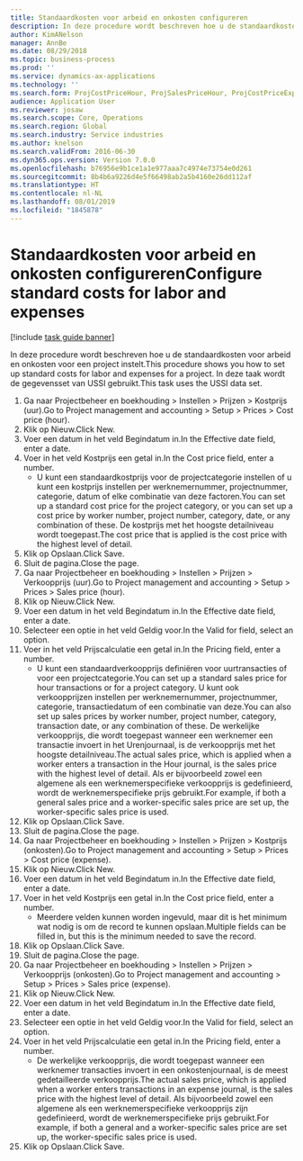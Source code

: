 ```yaml
---
title: Standaardkosten voor arbeid en onkosten configureren
description: In deze procedure wordt beschreven hoe u de standaardkosten voor arbeid en onkosten voor een project instelt.
author: KimANelson
manager: AnnBe
ms.date: 08/29/2018
ms.topic: business-process
ms.prod: ''
ms.service: dynamics-ax-applications
ms.technology: ''
ms.search.form: ProjCostPriceHour, ProjSalesPriceHour, ProjCostPriceExpense, ProjSalesPriceCost
audience: Application User
ms.reviewer: josaw
ms.search.scope: Core, Operations
ms.search.region: Global
ms.search.industry: Service industries
ms.author: knelson
ms.search.validFrom: 2016-06-30
ms.dyn365.ops.version: Version 7.0.0
ms.openlocfilehash: b76956e9b1ce1a1e977aaa7c4974e73754e0d261
ms.sourcegitcommit: 8b4b6a9226d4e5f66498ab2a5b4160e26dd112af
ms.translationtype: HT
ms.contentlocale: nl-NL
ms.lasthandoff: 08/01/2019
ms.locfileid: "1845878"
---
```

# <a name="configure-standard-costs-for-labor-and-expenses"></a><span data-ttu-id="6e1f9-103">Standaardkosten voor arbeid en onkosten configureren</span><span class="sxs-lookup"><span data-stu-id="6e1f9-103">Configure standard costs for labor and expenses</span></span>

[!include [task guide banner](../../includes/task-guide-banner.md)]

<span data-ttu-id="6e1f9-104">In deze procedure wordt beschreven hoe u de standaardkosten voor arbeid en onkosten voor een project instelt.</span><span class="sxs-lookup"><span data-stu-id="6e1f9-104">This procedure shows you how to set up standard costs for labor and expenses for a project.</span></span> <span data-ttu-id="6e1f9-105">In deze taak wordt de gegevensset van USSI gebruikt.</span><span class="sxs-lookup"><span data-stu-id="6e1f9-105">This task uses the USSI data set.</span></span>

1. <span data-ttu-id="6e1f9-106">Ga naar Projectbeheer en boekhouding > Instellen > Prijzen > Kostprijs (uur).</span><span class="sxs-lookup"><span data-stu-id="6e1f9-106">Go to Project management and accounting > Setup > Prices > Cost price (hour).</span></span>
2. <span data-ttu-id="6e1f9-107">Klik op Nieuw.</span><span class="sxs-lookup"><span data-stu-id="6e1f9-107">Click New.</span></span>
3. <span data-ttu-id="6e1f9-108">Voer een datum in het veld Begindatum in.</span><span class="sxs-lookup"><span data-stu-id="6e1f9-108">In the Effective date field, enter a date.</span></span>
4. <span data-ttu-id="6e1f9-109">Voer in het veld Kostprijs een getal in.</span><span class="sxs-lookup"><span data-stu-id="6e1f9-109">In the Cost price field, enter a number.</span></span>
    * <span data-ttu-id="6e1f9-110">U kunt een standaardkostprijs voor de projectcategorie instellen of u kunt een kostprijs instellen per werknemernummer, projectnummer, categorie, datum of elke combinatie van deze factoren.</span><span class="sxs-lookup"><span data-stu-id="6e1f9-110">You can set up a standard cost price for the project category, or you can set up a cost price by worker number, project number, category, date, or any combination of these.</span></span> <span data-ttu-id="6e1f9-111">De kostprijs met het hoogste detailniveau wordt toegepast.</span><span class="sxs-lookup"><span data-stu-id="6e1f9-111">The cost price that is applied is the cost price with the highest level of detail.</span></span>  
5. <span data-ttu-id="6e1f9-112">Klik op Opslaan.</span><span class="sxs-lookup"><span data-stu-id="6e1f9-112">Click Save.</span></span>
6. <span data-ttu-id="6e1f9-113">Sluit de pagina.</span><span class="sxs-lookup"><span data-stu-id="6e1f9-113">Close the page.</span></span>
7. <span data-ttu-id="6e1f9-114">Ga naar Projectbeheer en boekhouding > Instellen > Prijzen > Verkoopprijs (uur).</span><span class="sxs-lookup"><span data-stu-id="6e1f9-114">Go to Project management and accounting > Setup > Prices > Sales price (hour).</span></span>
8. <span data-ttu-id="6e1f9-115">Klik op Nieuw.</span><span class="sxs-lookup"><span data-stu-id="6e1f9-115">Click New.</span></span>
9. <span data-ttu-id="6e1f9-116">Voer een datum in het veld Begindatum in.</span><span class="sxs-lookup"><span data-stu-id="6e1f9-116">In the Effective date field, enter a date.</span></span>
10. <span data-ttu-id="6e1f9-117">Selecteer een optie in het veld Geldig voor.</span><span class="sxs-lookup"><span data-stu-id="6e1f9-117">In the Valid for field, select an option.</span></span>
11. <span data-ttu-id="6e1f9-118">Voer in het veld Prijscalculatie een getal in.</span><span class="sxs-lookup"><span data-stu-id="6e1f9-118">In the Pricing field, enter a number.</span></span>
    * <span data-ttu-id="6e1f9-119">U kunt een standaardverkoopprijs definiëren voor uurtransacties of voor een projectcategorie.</span><span class="sxs-lookup"><span data-stu-id="6e1f9-119">You can set up a standard sales price for hour transactions or for a project category.</span></span> <span data-ttu-id="6e1f9-120">U kunt ook verkoopprijzen instellen per werknemernummer, projectnummer, categorie, transactiedatum of een combinatie van deze.</span><span class="sxs-lookup"><span data-stu-id="6e1f9-120">You can also set up sales prices by worker number, project number, category, transaction date, or any combination of these.</span></span> <span data-ttu-id="6e1f9-121">De werkelijke verkoopprijs, die wordt toegepast wanneer een werknemer een transactie invoert in het Urenjournaal, is de verkoopprijs met het hoogste detailniveau.</span><span class="sxs-lookup"><span data-stu-id="6e1f9-121">The actual sales price, which is applied when a worker enters a transaction in the Hour journal, is the sales price with the highest level of detail.</span></span> <span data-ttu-id="6e1f9-122">Als er bijvoorbeeld zowel een algemene als een werknemerspecifieke verkoopprijs is gedefinieerd, wordt de werknemerspecifieke prijs gebruikt.</span><span class="sxs-lookup"><span data-stu-id="6e1f9-122">For example, if both a general sales price and a worker-specific sales price are set up, the worker-specific sales price is used.</span></span>  
12. <span data-ttu-id="6e1f9-123">Klik op Opslaan.</span><span class="sxs-lookup"><span data-stu-id="6e1f9-123">Click Save.</span></span>
13. <span data-ttu-id="6e1f9-124">Sluit de pagina.</span><span class="sxs-lookup"><span data-stu-id="6e1f9-124">Close the page.</span></span>
14. <span data-ttu-id="6e1f9-125">Ga naar Projectbeheer en boekhouding > Instellen > Prijzen > Kostprijs (onkosten).</span><span class="sxs-lookup"><span data-stu-id="6e1f9-125">Go to Project management and accounting > Setup > Prices > Cost price (expense).</span></span>
15. <span data-ttu-id="6e1f9-126">Klik op Nieuw.</span><span class="sxs-lookup"><span data-stu-id="6e1f9-126">Click New.</span></span>
16. <span data-ttu-id="6e1f9-127">Voer een datum in het veld Begindatum in.</span><span class="sxs-lookup"><span data-stu-id="6e1f9-127">In the Effective date field, enter a date.</span></span>
17. <span data-ttu-id="6e1f9-128">Voer in het veld Kostprijs een getal in.</span><span class="sxs-lookup"><span data-stu-id="6e1f9-128">In the Cost price field, enter a number.</span></span>
    * <span data-ttu-id="6e1f9-129">Meerdere velden kunnen worden ingevuld, maar dit is het minimum wat nodig is om de record te kunnen opslaan.</span><span class="sxs-lookup"><span data-stu-id="6e1f9-129">Multiple fields can be filled in, but this is the minimum needed to save the record.</span></span>  
18. <span data-ttu-id="6e1f9-130">Klik op Opslaan.</span><span class="sxs-lookup"><span data-stu-id="6e1f9-130">Click Save.</span></span>
19. <span data-ttu-id="6e1f9-131">Sluit de pagina.</span><span class="sxs-lookup"><span data-stu-id="6e1f9-131">Close the page.</span></span>
20. <span data-ttu-id="6e1f9-132">Ga naar Projectbeheer en boekhouding > Instellen > Prijzen > Verkoopprijs (onkosten).</span><span class="sxs-lookup"><span data-stu-id="6e1f9-132">Go to Project management and accounting > Setup > Prices > Sales price (expense).</span></span>
21. <span data-ttu-id="6e1f9-133">Klik op Nieuw.</span><span class="sxs-lookup"><span data-stu-id="6e1f9-133">Click New.</span></span>
22. <span data-ttu-id="6e1f9-134">Voer een datum in het veld Begindatum in.</span><span class="sxs-lookup"><span data-stu-id="6e1f9-134">In the Effective date field, enter a date.</span></span>
23. <span data-ttu-id="6e1f9-135">Selecteer een optie in het veld Geldig voor.</span><span class="sxs-lookup"><span data-stu-id="6e1f9-135">In the Valid for field, select an option.</span></span>
24. <span data-ttu-id="6e1f9-136">Voer in het veld Prijscalculatie een getal in.</span><span class="sxs-lookup"><span data-stu-id="6e1f9-136">In the Pricing field, enter a number.</span></span>
    * <span data-ttu-id="6e1f9-137">De werkelijke verkoopprijs, die wordt toegepast wanneer een werknemer transacties invoert in een onkostenjournaal, is de meest gedetailleerde verkoopprijs.</span><span class="sxs-lookup"><span data-stu-id="6e1f9-137">The actual sales price, which is applied when a worker enters transactions in an expense journal, is the sales price with the highest level of detail.</span></span> <span data-ttu-id="6e1f9-138">Als bijvoorbeeld zowel een algemene als een werknemerspecifieke verkoopprijs zijn gedefinieerd, wordt de werknemerspecifieke prijs gebruikt.</span><span class="sxs-lookup"><span data-stu-id="6e1f9-138">For example, if both a general and a worker-specific sales price are set up, the worker-specific sales price is used.</span></span>  
25. <span data-ttu-id="6e1f9-139">Klik op Opslaan.</span><span class="sxs-lookup"><span data-stu-id="6e1f9-139">Click Save.</span></span>

